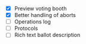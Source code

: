 - [x] Preview voting booth
- [x] Better handling of aborts
- [ ] Operations log
- [ ] Protocols
- [ ] Rich text ballot description
